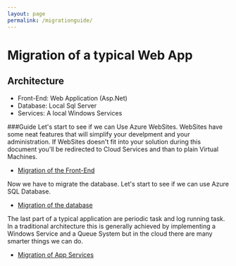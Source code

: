 ```yaml
---
layout: page
permalink: /migrationguide/
---
```

# Migration of a typical Web App #

## Architecture ##
    
- Front-End: Web Application (Asp.Net)
- Database: Local Sql Server
- Services: A local Windows Services



###Guide
Let's start to see if we can Use Azure WebSites. WebSites have some neat features that will simplify your develpment and your administration. If WebSites doesn't fit into your solution during this document you'll be redirected to Cloud Services and than to plain Virtual Machines.

- [Migration of the Front-End](/migrationguide/Websites/)

Now we have to migrate the database. Let's start to see if we can use Azure SQL Database.

- [Migration of the database](/migrationguide/SQL-database/)

The last part of a typical application are periodic task and log running task. In a traditional architecture this is generally achieved by implementing a Windows Service and a Queue System but in the cloud there are many smarter things we can do.

- [Migration of App Services](/migrationguide/services/)
